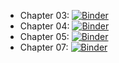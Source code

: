 - Chapter 03: [![Binder](https://mybinder.org/badge_logo.svg)](https://mybinder.org/v2/gh/Ziaeemehr/mndynamics/main?labpath=mndynamics%2Fexamples%2FChap_03.ipynb)
- Chapter 04: [![Binder](https://mybinder.org/badge_logo.svg)](https://mybinder.org/v2/gh/Ziaeemehr/mndynamics/main?labpath=mndynamics%2Fexamples%2FChap_04.ipynb)
- Chapter 05: [![Binder](https://mybinder.org/badge_logo.svg)](https://mybinder.org/v2/gh/Ziaeemehr/mndynamics/main?labpath=mndynamics%2Fexamples%2FChap_05.ipynb)
- Chapter 07: [![Binder](https://mybinder.org/badge_logo.svg)](https://mybinder.org/v2/gh/Ziaeemehr/mndynamics/main?labpath=mndynamics%2Fexamples%2FChap_07.ipynb)

